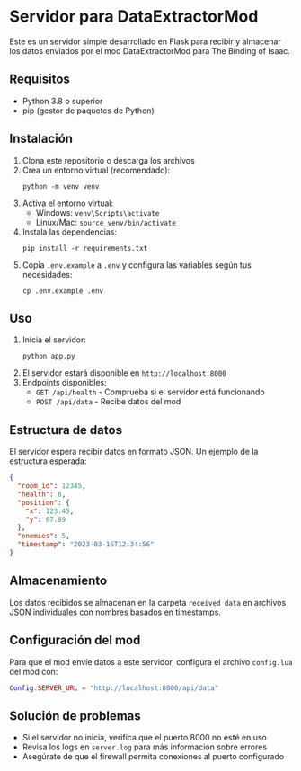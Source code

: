 # Servidor para DataExtractorMod

Este es un servidor simple desarrollado en Flask para recibir y almacenar los datos enviados por el mod DataExtractorMod para The Binding of Isaac.

## Requisitos

- Python 3.8 o superior
- pip (gestor de paquetes de Python)

## Instalación

1. Clona este repositorio o descarga los archivos
2. Crea un entorno virtual (recomendado):
   ```
   python -m venv venv
   ```
3. Activa el entorno virtual:
   - Windows: `venv\Scripts\activate`
   - Linux/Mac: `source venv/bin/activate`
4. Instala las dependencias:
   ```
   pip install -r requirements.txt
   ```
5. Copia `.env.example` a `.env` y configura las variables según tus necesidades:
   ```
   cp .env.example .env
   ```

## Uso

1. Inicia el servidor:
   ```
   python app.py
   ```
2. El servidor estará disponible en `http://localhost:8000`
3. Endpoints disponibles:
   - `GET /api/health` - Comprueba si el servidor está funcionando
   - `POST /api/data` - Recibe datos del mod

## Estructura de datos

El servidor espera recibir datos en formato JSON. Un ejemplo de la estructura esperada:

```json
{
  "room_id": 12345,
  "health": 6,
  "position": {
    "x": 123.45,
    "y": 67.89
  },
  "enemies": 5,
  "timestamp": "2023-03-16T12:34:56"
}
```

## Almacenamiento

Los datos recibidos se almacenan en la carpeta `received_data` en archivos JSON individuales con nombres basados en timestamps.

## Configuración del mod

Para que el mod envíe datos a este servidor, configura el archivo `config.lua` del mod con:

```lua
Config.SERVER_URL = "http://localhost:8000/api/data"
```

## Solución de problemas

- Si el servidor no inicia, verifica que el puerto 8000 no esté en uso
- Revisa los logs en `server.log` para más información sobre errores
- Asegúrate de que el firewall permita conexiones al puerto configurado 